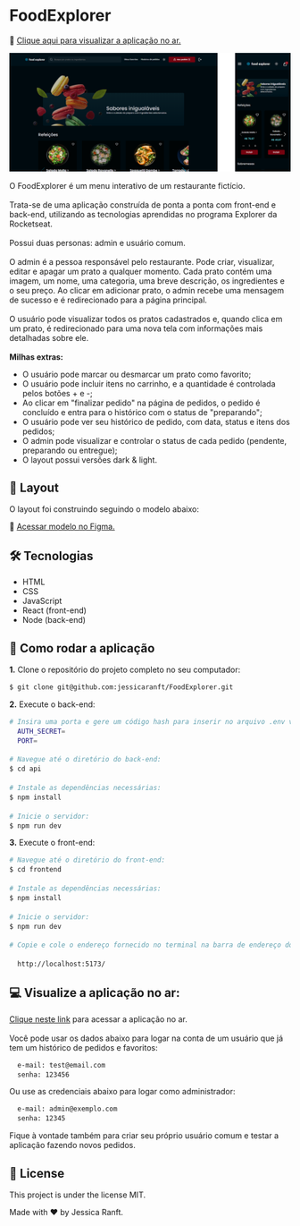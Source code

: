 # FoodExplorer

🔗 <a href="https://frontend-foodexplorer.netlify.app/" target="_blank">Clique aqui para visualizar a aplicação no ar.</a>

![preview](https://github.com/jessicaranft/FoodExplorer/blob/main/.github/preview.png)

O FoodExplorer é um menu interativo de um restaurante fictício.
<br><br>
Trata-se de uma aplicação construída de ponta a ponta com front-end e back-end, utilizando as tecnologias aprendidas no programa Explorer da Rocketseat.
<br><br>
Possui duas personas: admin e usuário comum.
<br><br>
O admin é a pessoa responsável pelo restaurante. Pode criar, visualizar, editar e apagar um prato a qualquer momento. Cada prato contém uma imagem, um nome, uma categoria, uma breve descrição, os ingredientes e o seu preço. Ao clicar em adicionar prato, o admin recebe uma mensagem de sucesso e é redirecionado para a página principal.
<br><br>
O usuário pode visualizar todos os pratos cadastrados e, quando clica em um prato, é redirecionado para uma nova tela com informações mais detalhadas sobre ele.
<br><br>
<strong>Milhas extras:</strong>
- O usuário pode marcar ou desmarcar um prato como favorito;
- O usuário pode incluir itens no carrinho, e a quantidade é controlada pelos botões + e -;
- Ao clicar em "finalizar pedido" na página de pedidos, o pedido é concluído e entra para o histórico com o status de "preparando";
- O usuário pode ver seu histórico de pedido, com data, status e itens dos pedidos;
- O admin pode visualizar e controlar o status de cada pedido (pendente, preparando ou entregue);
- O layout possui versões dark & light.

## 🎨 Layout
O layout foi construindo seguindo o modelo abaixo:

🔗 <a href="https://www.figma.com/community/file/1196874589259687769/food-explorer-v2" target="_blank">Acessar modelo no Figma.</a>

## 🛠 Tecnologias
- HTML
- CSS
- JavaScript
- React (front-end)
- Node (back-end)

## 🚀 Como rodar a aplicação

<strong>1.</strong> Clone o repositório do projeto completo no seu computador:

```bash
$ git clone git@github.com:jessicaranft/FoodExplorer.git
```

<strong>2.</strong> Execute o back-end:

```bash
# Insira uma porta e gere um código hash para inserir no arquivo .env vazio:
  AUTH_SECRET=
  PORT=

# Navegue até o diretório do back-end:
$ cd api

# Instale as dependências necessárias:
$ npm install

# Inicie o servidor:
$ npm run dev
```

<strong>3.</strong> Execute o front-end:

```bash
# Navegue até o diretório do front-end:
$ cd frontend

# Instale as dependências necessárias:
$ npm install

# Inicie o servidor:
$ npm run dev

# Copie e cole o endereço fornecido no terminal na barra de endereço do seu navegador. O endereço usado na criação do projeto foi:

  http://localhost:5173/
```

## 💻 Visualize a aplicação no ar:
<a href="https://frontend-foodexplorer.netlify.app/">Clique neste link</a> para acessar a aplicação no ar.
<br><br>
Você pode usar os dados abaixo para logar na conta de um usuário que já tem um histórico de pedidos e favoritos:

```bash
  e-mail: test@email.com
  senha: 123456
```

Ou use as credenciais abaixo para logar como administrador:

```bash
  e-mail: admin@exemplo.com
  senha: 12345
```

Fique à vontade também para criar seu próprio usuário comum e testar a aplicação fazendo novos pedidos.

## 📝 License

This project is under the license MIT.

Made with ❤️ by Jessica Ranft.
